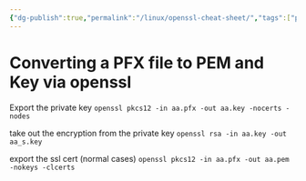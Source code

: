 ```yaml
---
{"dg-publish":true,"permalink":"/linux/openssl-cheat-sheet/","tags":["public","linux","ssl"],"noteIcon":"1"}
---
```


# Converting a PFX file to PEM and Key via openssl
Export the private key
`openssl pkcs12 -in aa.pfx -out aa.key -nocerts -nodes`

take out the encryption from the private key
`openssl rsa -in aa.key -out aa_s.key`

export the ssl cert (normal cases)
`openssl pkcs12 -in aa.pfx -out aa.pem -nokeys -clcerts`